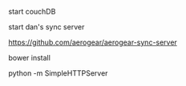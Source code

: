 start couchDB

start dan's sync server

https://github.com/aerogear/aerogear-sync-server

bower install

python -m SimpleHTTPServer
